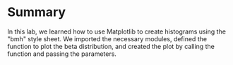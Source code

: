 # Summary

In this lab, we learned how to use Matplotlib to create histograms using the "bmh" style sheet. We imported the necessary modules, defined the function to plot the beta distribution, and created the plot by calling the function and passing the parameters.
